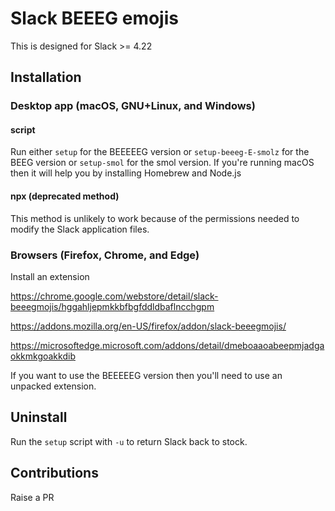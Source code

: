 # Slack BEEEG emojis

This is designed for Slack >= 4.22

## Installation

### Desktop app (macOS, GNU+Linux, and Windows)

#### script

Run either `setup` for the BEEEEEG version or `setup-beeeg-E-smolz` for the BEEG version or `setup-smol` for the smol version. If you're running macOS then it will help you by installing Homebrew and Node.js

#### npx (deprecated method)

This method is unlikely to work because of the permissions needed to modify the Slack application files.

### Browsers (Firefox, Chrome, and Edge)

Install an extension

https://chrome.google.com/webstore/detail/slack-beeegmojis/hggahljepmkkbfbgfddldbaflncchgpm

https://addons.mozilla.org/en-US/firefox/addon/slack-beeegmojis/

https://microsoftedge.microsoft.com/addons/detail/dmeboaaoabeepmjadgaokkmkgoakkdib

If you want to use the BEEEEEG version then you'll need to use an unpacked extension.

## Uninstall

Run the `setup` script with `-u` to return Slack back to stock.

## Contributions

Raise a PR
